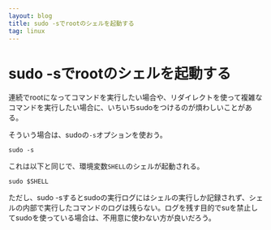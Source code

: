 ```yaml
---
layout: blog
title: sudo -sでrootのシェルを起動する
tag: linux
---
```


# sudo -sでrootのシェルを起動する

連続でrootになってコマンドを実行したい場合や、リダイレクトを使って複雑なコマンドを実行したい場合に、いちいちsudoをつけるのが煩わしいことがある。

そういう場合は、sudoの`-s`オプションを使おう。

    sudo -s

これは以下と同じで、環境変数`SHELL`のシェルが起動される。

    sudo $SHELL

ただし、sudo -sするとsudoの実行ログにはシェルの実行しか記録されず、シェルの内部で実行したコマンドのログは残らない。ログを残す目的でsuを禁止してsudoを使っている場合は、不用意に使わない方が良いだろう。
